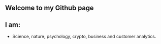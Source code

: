 ## Welcome to my Github page


## I am:
- Science, nature, psychology, crypto, business and customer analytics.
